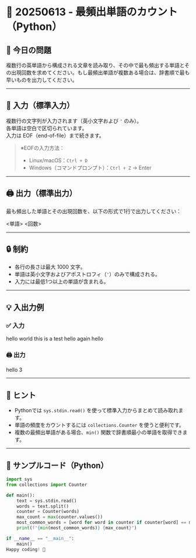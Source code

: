 # 📅 20250613 - 最頻出単語のカウント（Python）

## 🎯 今日の問題

複数行の英単語から構成される文章を読み取り、その中で最も頻出する単語とその出現回数を求めてください。もし最頻出単語が複数ある場合は、辞書順で最も早いものを出力してください。

---

## 🧾 入力（標準入力）

複数行の文字列が入力されます（英小文字および `'` のみ）。  
各単語は空白で区切られています。  
入力は EOF（end-of-file）まで続きます。

> ※EOFの入力方法：  
> - Linux/macOS：`Ctrl + D`  
> - Windows（コマンドプロンプト）：`Ctrl + Z` → Enter

---

## 🖨️ 出力（標準出力）

最も頻出した単語とその出現回数を、以下の形式で1行で出力してください：

<単語> <回数>



---

## 🔒 制約

- 各行の長さは最大 1000 文字。
- 単語は英小文字およびアポストロフィ（`'`）のみで構成される。
- 入力には最低1つ以上の単語が含まれる。

---

## 💡 入出力例

### ✅ 入力

hello world
this is a test
hello again hello


### 🖨️ 出力

hello 3


---

## 🧠 ヒント

- Pythonでは `sys.stdin.read()` を使って標準入力からまとめて読み取れます。
- 単語の頻度をカウントするには `collections.Counter` を使うと便利です。
- 複数の最頻出単語がある場合、`min()` 関数で辞書順最小の単語を取得できます。

---

## 🧪 サンプルコード（Python）

```python
import sys
from collections import Counter

def main():
    text = sys.stdin.read()
    words = text.split()
    counter = Counter(words)
    max_count = max(counter.values())
    most_common_words = [word for word in counter if counter[word] == max_count]
    print(f"{min(most_common_words)} {max_count}")

if __name__ == "__main__":
    main()
Happy coding! 🎉